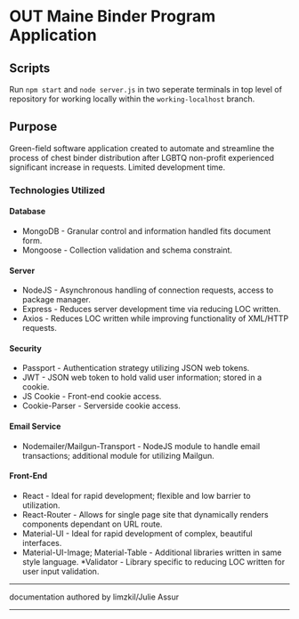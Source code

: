 # OUT Maine Binder Program Application

## Scripts

Run `npm start` and `node server.js` in two seperate terminals in top level of repository for working locally within the `working-localhost` branch.

## Purpose

Green-field software application created to automate and streamline the process of chest
binder distribution after LGBTQ non-profit experienced significant increase in requests. Limited development time.

### Technologies Utilized

#### Database
* MongoDB - Granular control and information handled fits document form.
* Mongoose - Collection validation and schema constraint.

#### Server
* NodeJS - Asynchronous handling of connection requests, access to package manager.
* Express - Reduces server development time via reducing LOC written.
* Axios - Reduces LOC written while improving functionality of XML/HTTP requests.

#### Security
* Passport - Authentication strategy utilizing JSON web tokens.
* JWT - JSON web token to hold valid user information; stored in a cookie.
* JS Cookie - Front-end cookie access.
* Cookie-Parser - Serverside cookie access.

#### Email Service
* Nodemailer/Mailgun-Transport - NodeJS module to handle email transactions; additional module for utilizing Mailgun.

#### Front-End

* React - Ideal for rapid development; flexible and low barrier to utilization.
* React-Router - Allows for single page site that dynamically renders components dependant on URL route.
* Material-UI - Ideal for rapid development of complex, beautiful interfaces. 
* Material-UI-Image; Material-Table - Additional libraries written in same style language.
*Validator - Library specific to reducing LOC written for user input validation.

---
documentation authored by limzkil/Julie Assur

---    
